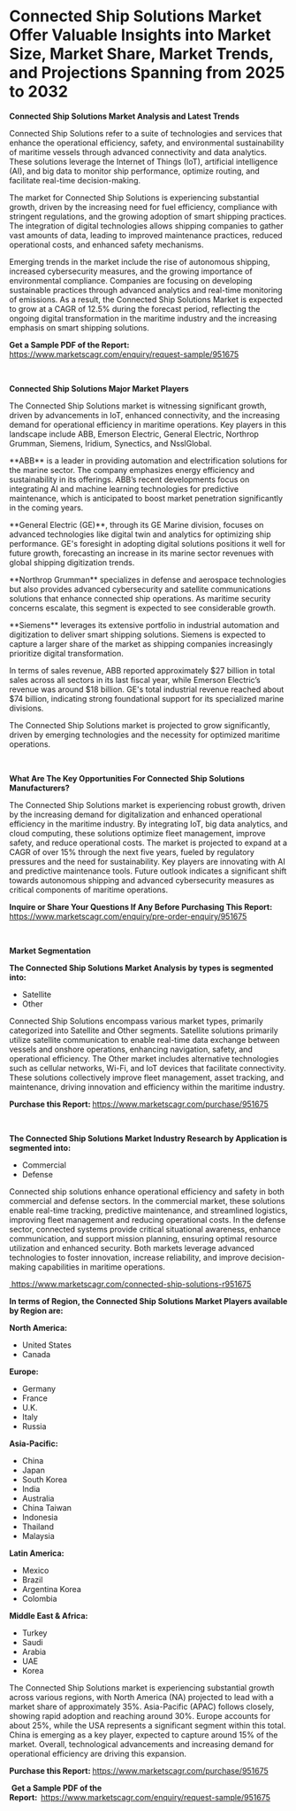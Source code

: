<p><h1>Connected Ship Solutions Market Offer Valuable Insights into Market Size, Market Share, Market Trends, and Projections Spanning from 2025 to 2032</h1></p><p><strong>Connected Ship Solutions Market Analysis and Latest Trends</strong></p>
<p><p>Connected Ship Solutions refer to a suite of technologies and services that enhance the operational efficiency, safety, and environmental sustainability of maritime vessels through advanced connectivity and data analytics. These solutions leverage the Internet of Things (IoT), artificial intelligence (AI), and big data to monitor ship performance, optimize routing, and facilitate real-time decision-making. </p><p>The market for Connected Ship Solutions is experiencing substantial growth, driven by the increasing need for fuel efficiency, compliance with stringent regulations, and the growing adoption of smart shipping practices. The integration of digital technologies allows shipping companies to gather vast amounts of data, leading to improved maintenance practices, reduced operational costs, and enhanced safety mechanisms.</p><p>Emerging trends in the market include the rise of autonomous shipping, increased cybersecurity measures, and the growing importance of environmental compliance. Companies are focusing on developing sustainable practices through advanced analytics and real-time monitoring of emissions. As a result, the Connected Ship Solutions Market is expected to grow at a CAGR of 12.5% during the forecast period, reflecting the ongoing digital transformation in the maritime industry and the increasing emphasis on smart shipping solutions.</p></p>
<p><strong>Get a Sample PDF of the Report:&nbsp;</strong> <a href="https://www.marketscagr.com/enquiry/request-sample/951675?utm_campaign=3209&utm_medium=2&utm_source=Github&utm_content=ia&utm_term=17042025&utm_id=connected-ship-solutions">https://www.marketscagr.com/enquiry/request-sample/951675</a></p>
<p>&nbsp;</p>
<p><strong>Connected Ship Solutions Major Market Players</strong></p>
<p><p>The Connected Ship Solutions market is witnessing significant growth, driven by advancements in IoT, enhanced connectivity, and the increasing demand for operational efficiency in maritime operations. Key players in this landscape include ABB, Emerson Electric, General Electric, Northrop Grumman, Siemens, Iridium, Synectics, and NsslGlobal.</p><p>**ABB** is a leader in providing automation and electrification solutions for the marine sector. The company emphasizes energy efficiency and sustainability in its offerings. ABB’s recent developments focus on integrating AI and machine learning technologies for predictive maintenance, which is anticipated to boost market penetration significantly in the coming years.</p><p>**General Electric (GE)**, through its GE Marine division, focuses on advanced technologies like digital twin and analytics for optimizing ship performance. GE's foresight in adopting digital solutions positions it well for future growth, forecasting an increase in its marine sector revenues with global shipping digitization trends.</p><p>**Northrop Grumman** specializes in defense and aerospace technologies but also provides advanced cybersecurity and satellite communications solutions that enhance connected ship operations. As maritime security concerns escalate, this segment is expected to see considerable growth.</p><p>**Siemens** leverages its extensive portfolio in industrial automation and digitization to deliver smart shipping solutions. Siemens is expected to capture a larger share of the market as shipping companies increasingly prioritize digital transformation.</p><p>In terms of sales revenue, ABB reported approximately $27 billion in total sales across all sectors in its last fiscal year, while Emerson Electric’s revenue was around $18 billion. GE's total industrial revenue reached about $74 billion, indicating strong foundational support for its specialized marine divisions.</p><p>The Connected Ship Solutions market is projected to grow significantly, driven by emerging technologies and the necessity for optimized maritime operations.</p></p>
<p>&nbsp;</p>
<p><strong>What Are The Key Opportunities For Connected Ship Solutions Manufacturers?</strong></p>
<p><p>The Connected Ship Solutions market is experiencing robust growth, driven by the increasing demand for digitalization and enhanced operational efficiency in the maritime industry. By integrating IoT, big data analytics, and cloud computing, these solutions optimize fleet management, improve safety, and reduce operational costs. The market is projected to expand at a CAGR of over 15% through the next five years, fueled by regulatory pressures and the need for sustainability. Key players are innovating with AI and predictive maintenance tools. Future outlook indicates a significant shift towards autonomous shipping and advanced cybersecurity measures as critical components of maritime operations.</p></p>
<p><strong>Inquire or Share Your Questions If Any Before Purchasing This Report:</strong> <a href="https://www.marketscagr.com/enquiry/pre-order-enquiry/951675?utm_campaign=3209&utm_medium=2&utm_source=Github&utm_content=ia&utm_term=17042025&utm_id=connected-ship-solutions">https://www.marketscagr.com/enquiry/pre-order-enquiry/951675</a></p>
<p>&nbsp;</p>
<p><strong>Market Segmentation</strong></p>
<p><strong>The Connected Ship Solutions Market Analysis by types is segmented into:</strong></p>
<p><ul><li>Satellite</li><li>Other</li></ul></p>
<p><p>Connected Ship Solutions encompass various market types, primarily categorized into Satellite and Other segments. Satellite solutions primarily utilize satellite communication to enable real-time data exchange between vessels and onshore operations, enhancing navigation, safety, and operational efficiency. The Other market includes alternative technologies such as cellular networks, Wi-Fi, and IoT devices that facilitate connectivity. These solutions collectively improve fleet management, asset tracking, and maintenance, driving innovation and efficiency within the maritime industry.</p></p>
<p><strong>Purchase this Report:&nbsp;</strong><a href="https://www.marketscagr.com/purchase/951675?utm_campaign=3209&utm_medium=2&utm_source=Github&utm_content=ia&utm_term=17042025&utm_id=connected-ship-solutions">https://www.marketscagr.com/purchase/951675</a></p>
<p>&nbsp;</p>
<p><strong>The Connected Ship Solutions Market Industry Research by Application is segmented into:</strong></p>
<p><ul><li>Commercial</li><li>Defense</li></ul></p>
<p><p>Connected ship solutions enhance operational efficiency and safety in both commercial and defense sectors. In the commercial market, these solutions enable real-time tracking, predictive maintenance, and streamlined logistics, improving fleet management and reducing operational costs. In the defense sector, connected systems provide critical situational awareness, enhance communication, and support mission planning, ensuring optimal resource utilization and enhanced security. Both markets leverage advanced technologies to foster innovation, increase reliability, and improve decision-making capabilities in maritime operations.</p></p>
<p><a href="https://www.marketscagr.com/connected-ship-solutions-r951675?utm_campaign=3209&utm_medium=2&utm_source=Github&utm_content=ia&utm_term=17042025&utm_id=connected-ship-solutions">&nbsp;https://www.marketscagr.com/connected-ship-solutions-r951675</a></p>
<p><strong>In terms of Region, the Connected Ship Solutions Market Players available by Region are:</strong></p>
<p>
    <p> <strong> North America: </strong>
        <ul>
            <li>United States</li>
            <li>Canada</li>
        </ul>
        </p> 
    <p> <strong> Europe: </strong>
        <ul>
            <li>Germany</li>
            <li>France</li>
            <li>U.K.</li>
            <li>Italy</li>
            <li>Russia</li>
        </ul>
        </p> 
    <p> <strong> Asia-Pacific: </strong>
        <ul>
            <li>China</li>
            <li>Japan</li>
            <li>South Korea</li>
            <li>India</li>
            <li>Australia</li>
            <li>China Taiwan</li>
            <li>Indonesia</li>
            <li>Thailand</li>
            <li>Malaysia</li>
        </ul>
        </p> 
    <p> <strong> Latin America: </strong>
        <ul>
            <li>Mexico</li>
            <li>Brazil</li>
            <li>Argentina Korea</li>
            <li>Colombia</li>
        </ul>
        </p> 
    <p> <strong> Middle East & Africa: </strong>
        <ul>
            <li>Turkey</li>
            <li>Saudi</li>
            <li>Arabia</li>
            <li>UAE</li>
            <li>Korea</li>
        </ul>
    </p>
    </p>
<p><p>The Connected Ship Solutions market is experiencing substantial growth across various regions, with North America (NA) projected to lead with a market share of approximately 35%. Asia-Pacific (APAC) follows closely, showing rapid adoption and reaching around 30%. Europe accounts for about 25%, while the USA represents a significant segment within this total. China is emerging as a key player, expected to capture around 15% of the market. Overall, technological advancements and increasing demand for operational efficiency are driving this expansion.</p></p>
<p><strong>Purchase this Report: </strong><a href="https://www.marketscagr.com/purchase/951675?utm_campaign=3209&utm_medium=2&utm_source=Github&utm_content=ia&utm_term=17042025&utm_id=connected-ship-solutions">https://www.marketscagr.com/purchase/951675</a></p>
<p>&nbsp;<strong>Get a Sample PDF of the Report:&nbsp;&nbsp;</strong><a href="https://www.marketscagr.com/enquiry/request-sample/951675?utm_campaign=3209&utm_medium=2&utm_source=Github&utm_content=ia&utm_term=17042025&utm_id=connected-ship-solutions">https://www.marketscagr.com/enquiry/request-sample/951675</a></p>
<p><strong></strong></p>
<p><p></p><p></p><p></p></p>